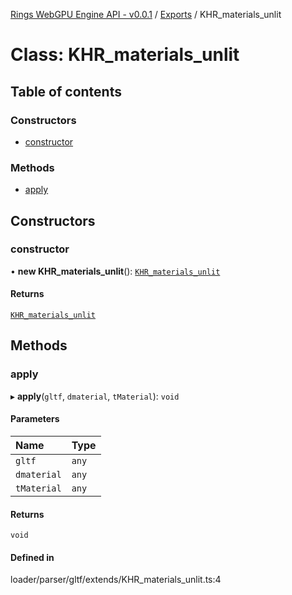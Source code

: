 [Rings WebGPU Engine API - v0.0.1](../README.md) / [Exports](../modules.md) / KHR\_materials\_unlit

# Class: KHR\_materials\_unlit

## Table of contents

### Constructors

- [constructor](KHR_materials_unlit.md#constructor)

### Methods

- [apply](KHR_materials_unlit.md#apply)

## Constructors

### constructor

• **new KHR_materials_unlit**(): [`KHR_materials_unlit`](KHR_materials_unlit.md)

#### Returns

[`KHR_materials_unlit`](KHR_materials_unlit.md)

## Methods

### apply

▸ **apply**(`gltf`, `dmaterial`, `tMaterial`): `void`

#### Parameters

| Name | Type |
| :------ | :------ |
| `gltf` | `any` |
| `dmaterial` | `any` |
| `tMaterial` | `any` |

#### Returns

`void`

#### Defined in

loader/parser/gltf/extends/KHR_materials_unlit.ts:4
